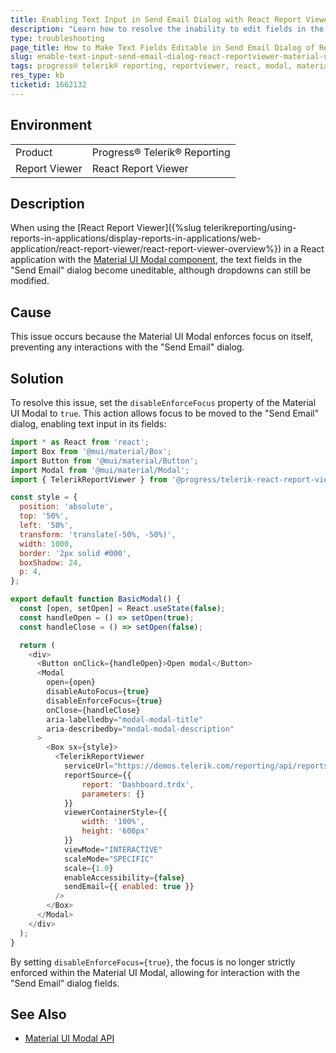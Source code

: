 ```yaml
---
title: Enabling Text Input in Send Email Dialog with React Report Viewer in a Material UI Modal
description: "Learn how to resolve the inability to edit fields in the Send Email dialog of React Report Viewer when used inside a Material UI Modal."
type: troubleshooting
page_title: How to Make Text Fields Editable in Send Email Dialog of React Report Viewer in Material UI Modal
slug: enable-text-input-send-email-dialog-react-reportviewer-material-ui-modal
tags: progress® telerik® reporting, reportviewer, react, modal, material ui
res_type: kb
ticketid: 1662132
---
```


## Environment

<table>
	<tbody>
		<tr>
			<td>Product</td>
			<td>Progress® Telerik® Reporting</td>
		</tr>
		<tr>
			<td>Report Viewer</td>
			<td>React Report Viewer </td>
		</tr>
	</tbody>
</table>

## Description
When using the [React Report Viewer]({%slug telerikreporting/using-reports-in-applications/display-reports-in-applications/web-application/react-report-viewer/react-report-viewer-overview%}) in a React application with the [Material UI Modal component](https://mui.com/material-ui/react-modal/), the text fields in the "Send Email" dialog become uneditable, although dropdowns can still be modified. 

## Cause

This issue occurs because the Material UI Modal enforces focus on itself, preventing any interactions with the "Send Email" dialog.

## Solution

To resolve this issue, set the `disableEnforceFocus` property of the Material UI Modal to `true`. This action allows focus to be moved to the "Send Email" dialog, enabling text input in its fields:

````JavaScript
import * as React from 'react';
import Box from '@mui/material/Box';
import Button from '@mui/material/Button';
import Modal from '@mui/material/Modal';
import { TelerikReportViewer } from '@progress/telerik-react-report-viewer';

const style = {
  position: 'absolute',
  top: '50%',
  left: '50%',
  transform: 'translate(-50%, -50%)',
  width: 1000,
  border: '2px solid #000',
  boxShadow: 24,
  p: 4,
};

export default function BasicModal() {
  const [open, setOpen] = React.useState(false);
  const handleOpen = () => setOpen(true);
  const handleClose = () => setOpen(false);

  return (
    <div>
      <Button onClick={handleOpen}>Open modal</Button>
      <Modal
        open={open}
        disableAutoFocus={true}
        disableEnforceFocus={true}
        onClose={handleClose}
        aria-labelledby="modal-modal-title"
        aria-describedby="modal-modal-description"
      >
        <Box sx={style}>
          <TelerikReportViewer
            serviceUrl="https://demos.telerik.com/reporting/api/reports/"
            reportSource={{
                report: 'Dashboard.trdx',
                parameters: {}
            }}
            viewerContainerStyle={{
                width: '100%',
                height: '600px'
            }}
            viewMode="INTERACTIVE"
            scaleMode="SPECIFIC"
            scale={1.0}
            enableAccessibility={false}
            sendEmail={{ enabled: true }}
          />
        </Box>
      </Modal>
    </div>
  );
}
````

By setting `disableEnforceFocus={true}`, the focus is no longer strictly enforced within the Material UI Modal, allowing for interaction with the "Send Email" dialog fields.

## See Also

* [Material UI Modal API](https://mui.com/material-ui/api/modal/)
